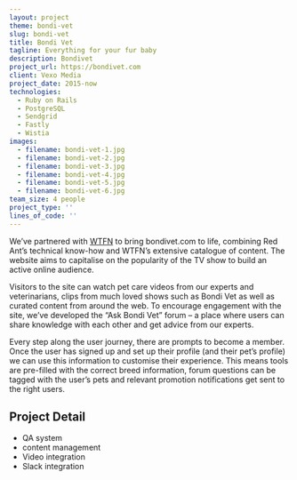 ```yaml
---
layout: project
theme: bondi-vet
slug: bondi-vet
title: Bondi Vet
tagline: Everything for your fur baby
description: Bondivet
project_url: https://bondivet.com
client: Vexo Media
project_date: 2015-now
technologies:
  - Ruby on Rails
  - PostgreSQL
  - Sendgrid
  - Fastly
  - Wistia
images:
  - filename: bondi-vet-1.jpg
  - filename: bondi-vet-2.jpg
  - filename: bondi-vet-3.jpg
  - filename: bondi-vet-4.jpg
  - filename: bondi-vet-5.jpg
  - filename: bondi-vet-6.jpg
team_size: 4 people
project_type: ''
lines_of_code: ''
---
```


We’ve partnered with <a href="http://wtfn.com/">WTFN</a> to bring bondivet.com to life, combining Red Ant’s technical know-how and WTFN’s extensive catalogue of content. The website aims to capitalise on the popularity of the TV show to build an active online audience.

Visitors to the site can watch pet care videos from our experts and veterinarians, clips from much loved shows such as Bondi Vet as well as curated content from around the web. To encourage engagement with the site, we’ve developed the “Ask Bondi Vet” forum – a place where users can share knowledge with each other and get advice from our experts.

Every step along the user journey, there are prompts to become a member. Once the user has signed up and set up their profile (and their pet’s profile) we can use this information to customise their experience. This means tools are pre-filled with the correct breed information, forum questions can be tagged with the user’s pets and relevant promotion notifications get sent to the right users.

## Project Detail

- QA system
- content management
- Video integration
- Slack integration
